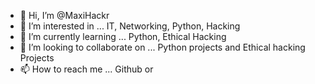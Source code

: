 - 👋 Hi, I’m @MaxiHackr
- 👀 I’m interested in ... IT, Networking, Python, Hacking
- 🌱 I’m currently learning ... Python, Ethical Hacking
- 💞️ I’m looking to collaborate on ... Python projects and Ethical hacking Projects
- 📫 How to reach me ... Github or 

<!---
MaxiHackr/MaxiHackr is a ✨ special ✨ repository because its `README.md` (this file) appears on your GitHub profile.
You can click the Preview link to take a look at your changes.
--->
